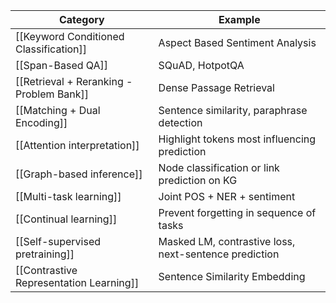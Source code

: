 
| Category                                 | Example                                               |
| ---------------------------------------- | ----------------------------------------------------- |
| [[Keyword Conditioned Classification]]   | Aspect Based Sentiment Analysis                       |
| [[Span-Based QA]]                        | SQuAD, HotpotQA                                       |
| [[Retrieval + Reranking - Problem Bank]] | Dense Passage Retrieval                               |
| [[Matching + Dual Encoding]]             | Sentence similarity, paraphrase detection             |
| [[Attention interpretation]]             | Highlight tokens most influencing prediction          |
| [[Graph-based inference]]                | Node classification or link prediction on KG          |
| [[Multi-task learning]]                  | Joint POS + NER + sentiment                           |
| [[Continual learning]]                   | Prevent forgetting in sequence of tasks               |
| [[Self-supervised pretraining]]          | Masked LM, contrastive loss, next-sentence prediction |
| [[Contrastive Representation Learning]]  | Sentence Similarity Embedding                         |

 